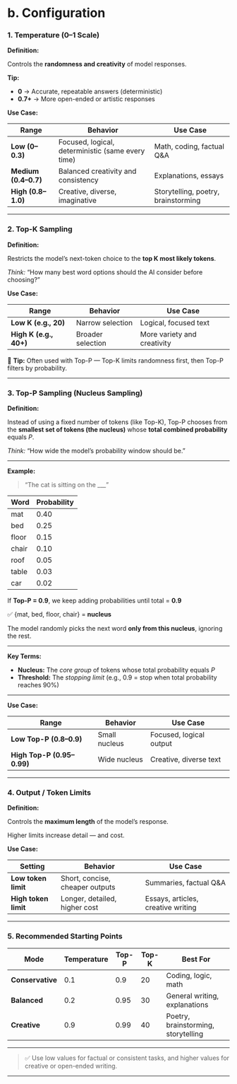 # **b. Configuration**

### **1. Temperature (0–1 Scale)**

**Definition:**

Controls the **randomness and creativity** of model responses.

**Tip:**

- **0** → Accurate, repeatable answers (deterministic)
- **0.7+** → More open-ended or artistic responses

**Use Case:**

| Range | Behavior | Use Case |
| --- | --- | --- |
| **Low (0–0.3)** | Focused, logical, deterministic (same every time) | Math, coding, factual Q&A |
| **Medium (0.4–0.7)** | Balanced creativity and consistency | Explanations, essays |
| **High (0.8–1.0)** | Creative, diverse, imaginative | Storytelling, poetry, brainstorming |

---

### **2. Top-K Sampling**

**Definition:**

Restricts the model’s next-token choice to the **top K most likely tokens**.

*Think:* “How many best word options should the AI consider before choosing?”

**Use Case:**

| Range | Behavior | Use Case |
| --- | --- | --- |
| **Low K (e.g., 20)** | Narrow selection | Logical, focused text |
| **High K (e.g., 40+)** | Broader selection | More variety and creativity |

🧠 **Tip:** Often used with Top-P — Top-K limits randomness first, then Top-P filters by probability.

---

### **3. Top-P Sampling (Nucleus Sampling)**

**Definition:**

Instead of using a fixed number of tokens (like Top-K), Top-P chooses from the **smallest set of tokens (the nucleus)** whose **total combined probability** equals *P*.

*Think:* “How wide the model’s probability window should be.”

---

**Example:**

> “The cat is sitting on the ___”
> 

| Word | Probability |
| --- | --- |
| mat | 0.40 |
| bed | 0.25 |
| floor | 0.15 |
| chair | 0.10 |
| roof | 0.05 |
| table | 0.03 |
| car | 0.02 |

If **Top-P = 0.9**, we keep adding probabilities until total = **0.9**

✅ {mat, bed, floor, chair} = **nucleus**

The model randomly picks the next word **only from this nucleus**, ignoring the rest.

---

**Key Terms:**

- **Nucleus:** The *core group* of tokens whose total probability equals *P*
- **Threshold:** The *stopping limit* (e.g., 0.9 = stop when total probability reaches 90%)

---

**Use Case:**

| Range | Behavior | Use Case |
| --- | --- | --- |
| **Low Top-P (0.8–0.9)** | Small nucleus | Focused, logical output |
| **High Top-P (0.95–0.99)** | Wide nucleus | Creative, diverse text |

---

### **4. Output / Token Limits**

**Definition:**

Controls the **maximum length** of the model’s response.

Higher limits increase detail — and cost.

**Use Case:**

| Setting | Behavior | Use Case |
| --- | --- | --- |
| **Low token limit** | Short, concise, cheaper outputs | Summaries, factual Q&A |
| **High token limit** | Longer, detailed, higher cost | Essays, articles, creative writing |

---

### **5. Recommended Starting Points**

| Mode | Temperature | Top-P | Top-K | Best For |
| --- | --- | --- | --- | --- |
| **Conservative** | 0.1 | 0.9 | 20 | Coding, logic, math |
| **Balanced** | 0.2 | 0.95 | 30 | General writing, explanations |
| **Creative** | 0.9 | 0.99 | 40 | Poetry, brainstorming, storytelling |

---

> ✅ Use low values for factual or consistent tasks, and higher values for creative or open-ended writing.
> 

---
